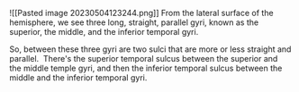 ![[Pasted image 20230504123244.png]]
From the lateral surface of the hemisphere, we see three long, straight, parallel gyri, known as the superior, the middle, and the inferior temporal gyri.

So, between these three gyri are two sulci that are more or less straight and parallel. 
There's the superior temporal sulcus between the superior and 
the middle temple gyri, and then the inferior temporal sulcus between the middle and the inferior temporal gyri.